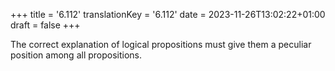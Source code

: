 +++
title = '6.112'
translationKey = '6.112'
date = 2023-11-26T13:02:22+01:00
draft = false
+++

The correct explanation of logical propositions must give them a peculiar position among all propositions.
